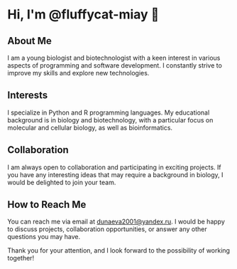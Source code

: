 # Hi, I'm @fluffycat-miay 👋

## About Me
I am a young biologist and biotechnologist with a keen interest in various aspects of programming and software development. I constantly strive to improve my skills and explore new technologies.

## Interests
I specialize in Python and R programming languages. My educational background is in biology and biotechnology, with a particular focus on molecular and cellular biology, as well as bioinformatics.

## Collaboration
I am always open to collaboration and participating in exciting projects. If you have any interesting ideas that may require a background in biology, I would be delighted to join your team.

## How to Reach Me
You can reach me via email at dunaeva2001@yandex.ru. I would be happy to discuss projects, collaboration opportunities, or answer any other questions you may have.

Thank you for your attention, and I look forward to the possibility of working together!
<!---
fluffycat-miay/fluffycat-miay is a ✨ special ✨ repository because its `README.md` (this file) appears on your GitHub profile.
You can click the Preview link to take a look at your changes.
--->
